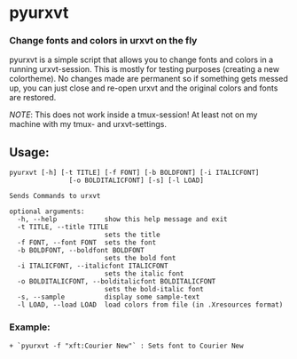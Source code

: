 # pyurxvt

### Change fonts and colors in urxvt on the fly

pyurxvt is a simple script that allows you to change fonts and colors in a
running urxvt-session. This is mostly for testing purposes (creating a new
colortheme). No changes made are permanent so if something gets
messed up, you can just close and re-open urxvt and the original colors and
fonts are restored.

_NOTE_: This does not work inside a tmux-session! At least not on my machine with my
tmux- and urxvt-settings.

## Usage:

```
pyurxvt [-h] [-t TITLE] [-f FONT] [-b BOLDFONT] [-i ITALICFONT]
               [-o BOLDITALICFONT] [-s] [-l LOAD]

Sends Commands to urxvt

optional arguments:
  -h, --help            show this help message and exit
  -t TITLE, --title TITLE
                        sets the title
  -f FONT, --font FONT  sets the font
  -b BOLDFONT, --boldfont BOLDFONT
                        sets the bold font
  -i ITALICFONT, --italicfont ITALICFONT
                        sets the italic font
  -o BOLDITALICFONT, --bolditalicfont BOLDITALICFONT
                        sets the bold-italic font
  -s, --sample          display some sample-text
  -l LOAD, --load LOAD  load colors from file (in .Xresources format)
```

### Example:

    + `pyurxvt -f "xft:Courier New"` : Sets font to Courier New

